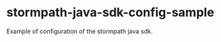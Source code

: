 stormpath-java-sdk-config-sample
================================

Example of configuration of the stormpath java sdk.
